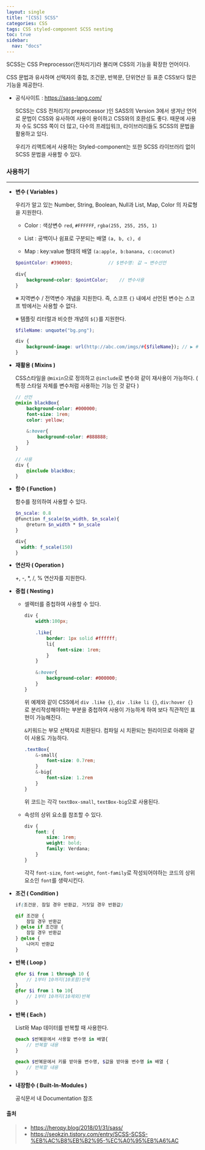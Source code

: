 ```yaml
---
layout: single
title: "[CSS] SCSS"
categories: CSS
tags: CSS styled-component SCSS nesting
toc: true
sidebar:
  nav: "docs"
---
```


SCSS는 CSS Preprocessor(전처리기)라 불리며 CSS의 기능을 확장한 언어이다.

CSS 문법과 유사하며 선택자의 중첩, 조건문, 반복문, 단위연산 등 표준 CSS보다 많은 기능을 제공한다.

- 공식사이트 : https://sass-lang.com/

  SCSS는 CSS 전처리기( preprocessor )인 SASS의 Version 3에서 생겨난 언어로 문법이 CSS와 유사하여 사용이 용이하고 CSS와의 호환성도 좋다. 때문에 사용자 수도 SCSS 쪽이 더 많고, 다수의 프레임워크, 라이브러리들도 SCSS의 문법을 활용하고 있다.
  
  우리가 리액트에서 사용하는 Styled-component는 또한 SCSS 라이브러리 없이 SCSS 문법을 사용할 수 있다.



### 사용하기

---

- **변수 ( Variables )**

  우리가 알고 있는 Number, String, Boolean, Null과  List, Map, Color 의 자료형을 지원한다. 

  - Color :  색상변수 `red`, `#FFFFFF`, `rgba(255, 255, 255, 1)`

  - List : 공백이나 쉼표로 구분되는 배열 `(a, b, c), d`
  - Map : key:value 형태의 배열 `(a:apple, b:banana, c:coconut)`

  ```scss
  $pointColor: #390093;				// $변수명: 값 → 변수선언
   
  div{
      background-color: $pointColor;	// 변수사용
  }
  ```

  ※ 지역변수 / 전역변수 개념을 지원한다. 즉, 스코프 `{}` 내에서 선언된 변수는 스코프 밖에서는 사용할 수 없다.

  ※ 템플릿 리터럴과 비슷한 개념의 `${}`를 지원한다.
  ```scss
  $fileName: unquote("bg.png");
  
  div {
      background-image: url(http://abc.com/imgs/#{$fileName}); // ▶ #{$fileName} 부분이 bg.png로 치환된다.
  }
  ```

  

- **재활용 ( Mixins )**

  CSS스타일을 `@mixin`으로 정의하고 `@include`로 변수와 같이 재사용이 가능하다. ( 특정 스타일 자체를 변수처럼 사용하는 기능 인 것 같다 )

  ```scss
  // 선언
  @mixin blackBox{
      background-color: #000000;
      font-size: 1rem;
      color: yellow;
      
      &:hover{
          background-color: #888888;    
      }
  }
  
  // 사용
  div {
      @include blackBox;
  }
  ```



- **함수 ( Function )**

  함수를 정의하여 사용할 수 있다.

  ```scss
  $n_scale: 0.8
  @function f_scale($n_width, $n_scale){
      @return $n_width * $n_scale
  }
  
  div{
  	width: f_scale(150)
  }
  ```

  

- **연산자 ( Operation )**

  +, -, *, /, % 연산자를 지원한다.

  

- **중첩 ( Nesting )**

  - 셀렉터를 중첩하여 사용할 수 있다.

    ```scss
    div {
        width:100px;
            
        .like{	
            border: 1px solid #ffffff;
            li{
            	font-size: 1rem;
        	}
        }
        
        &:hover{	
            background-color: #000000;
        }
    }
    ```

    위 예제와 같이 CSS에서 `div .like {}`, `div .like li {}`, `div:hover {}` 로 분리작성해야하는 부분을 중첩하여 사용이 가능하게 하여 보다 직관적인 표현이 가능해진다.

    `&`키워드는 부모 선택자로 치환된다. 컴파일 시 치환되는 원리이므로 아래와 같이 사용도 가능하다.

    ```scss
    .textBox{
        &-small{
            font-size: 0.7rem;
        }
        &-big{
            font-size: 1.2rem
        }
    }
    ```

    위 코드는 각각 `textBox-small`, `textBox-big`으로 사용된다.

    

  - 속성의 상위 요소를 참조할 수 있다.

    ```scss
    div {
        font: {
            size: 1rem;
            weight: bold;
            family: Verdana;
        }
    }
    ```

    각각 `font-size`, `font-weight`, `font-family`로 작성되어야하는 코드의 상위요소인 `font`를 생략시킨다.

  

- **조건 ( Condition )** 

  ```scss
  if(조건문, 참일 경우 반환값, 거짓일 경우 반환값)
  ```

  ```scss
  @if 조건문 {
      참일 경우 반환값
  } @else if 조건문 {
      참일 경우 반환값
  } @else {
      나머지 반환값
  }
  ```



- **반복 ( Loop )**

  ```scss
  @for $i from 1 through 10 {
      // 1부터 10까지(10포함)반복
  }
  @for $i from 1 to 10{
      // 1부터 10까지(10제외)반복
  }
  ```



- **반복 ( Each )**

  List와 Map 데이터를 반복할 때 사용한다.

  ```scss
  @each $반복문에서 사용할 변수명 in 배열{
      // 반복할 내용
  }
  
  @each $반복문에서 키를 받아올 변수명, $값을 받아올 변수명 in 배열 {
      // 반복할 내용
  }
  ```

  

- **내장함수 ( Built-In-Modules )**

  공식문서 내 Documentation 참조



#### 출처

> - https://heropy.blog/2018/01/31/sass/
> - https://seokzin.tistory.com/entry/SCSS-SCSS-%EB%AC%B8%EB%B2%95-%EC%A0%95%EB%A6%AC



#### 